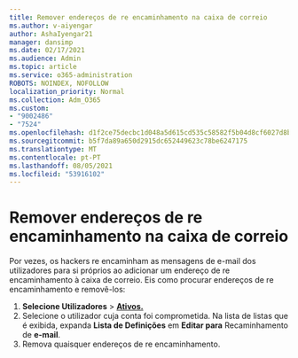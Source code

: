 ```yaml
---
title: Remover endereços de re encaminhamento na caixa de correio
ms.author: v-aiyengar
author: AshaIyengar21
manager: dansimp
ms.date: 02/17/2021
ms.audience: Admin
ms.topic: article
ms.service: o365-administration
ROBOTS: NOINDEX, NOFOLLOW
localization_priority: Normal
ms.collection: Adm_O365
ms.custom:
- "9002486"
- "7524"
ms.openlocfilehash: d1f2ce75decbc1d048a5d615cd535c58582f5b04d8cf6027d8b3f681bf04b79d
ms.sourcegitcommit: b5f7da89a650d2915dc652449623c78be6247175
ms.translationtype: MT
ms.contentlocale: pt-PT
ms.lasthandoff: 08/05/2021
ms.locfileid: "53916102"
---
```

# <a name="remove-forwarding-addresses-on-the-mailbox"></a>Remover endereços de re encaminhamento na caixa de correio

Por vezes, os hackers re encaminham as mensagens de e-mail dos utilizadores para si próprios ao adicionar um endereço de re encaminhamento à caixa de correio. Eis como procurar endereços de re encaminhamento e removê-los:

1. **Selecione Utilizadores**  >  **[Ativos.](https://go.microsoft.com/fwlink/p/?linkid=834822)**
1. Selecione o utilizador cuja conta foi comprometida. Na lista de listas que é exibida, expanda **Lista de Definições** em **Editar para** Recaminhamento de **e-mail**.
1. Remova quaisquer endereços de re encaminhamento.
